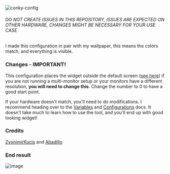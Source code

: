 ![conky-config](https://user-images.githubusercontent.com/28309837/236695843-2a6a3be8-81b3-43f3-8e01-325a01ff3732.png)

###### DO NOT CREATE ISSUES IN THIS REPOSITORY, ISSUES ARE EXPECTED ON OTHER HARDWARE, CHANGES MIGHT BE NECESSARY FOR YOUR USE CASE
I made this configuration in pair with my wallpaper, this means the colors match, and everything is visible.

### Changes - IMPORTANT!
This configuration places the widget outside the default screen ([see here](https://github.com/Frequential/conky-configuration/blob/13eb3b586c34aedd21910f866691f211dd55deea/conky.conf#L56)) if you are not running a multi-monitor setup or your monitors have a different resolution, **you will need to change this**. Change the number to 0 to have a good start point.

If your hardware doesn't match, you'll need to do modifications. I recommend heading over to the [Variables](http://conky.sourceforge.net/variables.html) and [Configurations](http://conky.sourceforge.net/config_settings.html) docs.
It doesn't take much to learn how to use the tool, and you'll end up with good looking widget!

### Credits
[ZvonimirKucis](https://github.com/ZvonimirKucis/conky) and [Abadillo](https://github.com/abadillo/files)

### End result
![image](https://user-images.githubusercontent.com/28309837/127056441-4869d168-72f2-4721-913a-63f4abbd9bc4.png)
